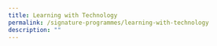 ```yaml
---
title: Learning with Technology
permalink: /signature-programmes/learning-with-technology
description: ""
---
```

